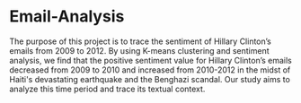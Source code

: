 # Email-Analysis
The purpose of this project is to trace the sentiment of Hillary Clinton’s emails from 2009 to 2012. By using K-means clustering and sentiment analysis, we find that the positive sentiment value for Hillary Clinton’s emails decreased from 2009 to 2010 and increased from 2010-2012 in the midst of Haiti's devastating earthquake and the Benghazi scandal. Our study aims to analyze this time period and trace its textual context.
